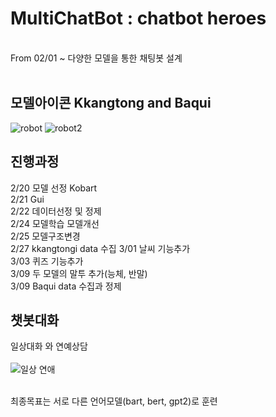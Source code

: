 # **MultiChatBot** : chatbot heroes
<br>
From 02/01 ~
다양한 모델을 통한 채팅봇 설계
<br>
<br>

## 모델아이콘 Kkangtong and Baqui
![robot](https://user-images.githubusercontent.com/74548737/110195986-b2792a00-7e84-11eb-9606-98efe5800678.png)
![robot2](https://user-images.githubusercontent.com/74548737/110195988-b3aa5700-7e84-11eb-98fd-e4e6e056e436.png)

## 진행과정
2/20 모델 선정 Kobart<br>
2/21 Gui<br>
2/22 데이터선정 및 정제<br>
2/24 모델학습 모델개선<br>
2/25 모델구조변경<br>
2/27 kkangtongi data 수집
3/01 날씨 기능추가<br>
3/03 퀴즈 기능추가<br>
3/09 두 모델의 말투 추가(능체, 반말)<br>
3/09 Baqui data 수집과 정제

## 챗봇대화

일상대화 와 연예상담<br><br>
![일상 연애](https://user-images.githubusercontent.com/74548737/110240680-73d09600-7f90-11eb-9a7a-f40e09f63842.jpg)
<br><br>

최종목표는 서로 다른 언어모델(bart, bert, gpt2)로 
훈련




